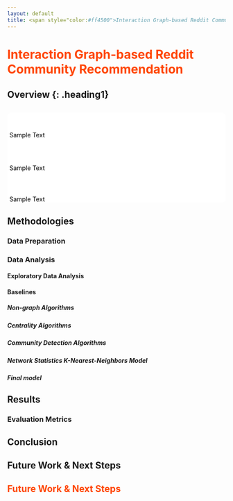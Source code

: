 ```yaml
---
layout: default
title: <span style="color:#ff4500">Interaction Graph-based Reddit Community Recommendation </span>
---
```

<style>
.heading1 {
    color: green;
    font-weight:700;
    font-size: 35px;
}
</style>

<h1 style="color:#ff4500">
    Interaction Graph-based Reddit Community Recommendation
</h1>

## Overview {: .heading1}
<!-- background-color:#B8B8B8 -->
<div style="background-color:white;border-radius: 10px;padding-left:5px;color:black">
    <h2 style="color:white"> Methodologies </h2>
        Sample Text
    <h3 style="color:white"> Data Preparation </h3>
        Sample Text
    <h4 style="color:white"> Data Analysis </h4>
        Sample Text
</div>


## Methodologies
### Data Preparation

### Data Analysis

#### Exploratory Data Analysis

#### Baselines

##### Non-graph Algorithms

##### Centrality Algorithms

##### Community Detection Algorithms

##### Network Statistics K-Nearest-Neighbors Model

##### Final model

## Results

### Evaluation Metrics

## Conclusion

## Future Work & Next Steps

<h2 style="color:#ff4500">
    Future Work & Next Steps
</h2>

